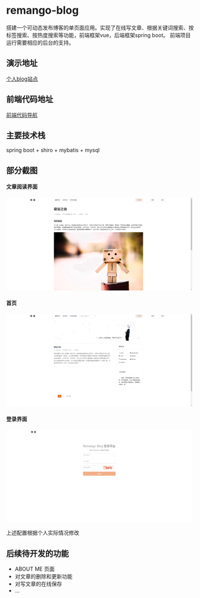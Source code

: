 # remango-blog

搭建一个可动态发布博客的单页面应用。实现了在线写文章、根据关键词搜索、按标签搜索、按热度搜索等功能，前端框架vue，后端框架spring boot。
前端项目运行需要相应的后台的支持。

## 演示地址

[个人blog站点](https://www.remango.cn/blog/#/index)

## 前端代码地址

[前端代码导航](https://github.com/REmango/vue-blog)

## 主要技术栈

spring boot + shiro + mybatis + mysql



## 部分截图

#### 文章阅读界面

<img src="https://github.com/REmango/spring-boot-blog/blob/master/screenshot/article.png" width="500" height="250"/>

#### 首页

<img src="https://github.com/REmango/spring-boot-blog/blob/master/screenshot/index.png" width="500" height="250"/>

#### 登录界面

<img src="https://github.com/REmango/spring-boot-blog/blob/master/screenshot/login.png" width="500" height="250"/>


上述配置根据个人实际情况修改

## 后续待开发的功能

- ABOUT ME 页面
- 对文章的删除和更新功能
- 对写文章的在线保存
- ...


